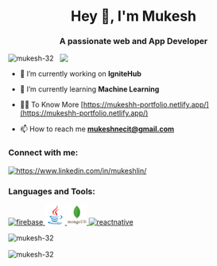 <h1 align="center">Hey 👋, I'm Mukesh</h1>
<h3 align="center">A passionate web and App Developer</h3>
<img src="https://blog.hubspot.com/hs-fs/hubfs/7a8f8d634013568124e130728834d47a.gif?width=1500&name=7a8f8d634013568124e130728834d47a.gif" align="right" width=400>
<p align="left"> <img src="https://komarev.com/ghpvc/?username=mukesh-32&label=Profile%20views&color=0e75b6&style=flat" alt="mukesh-32" /> </p>

- 🔭 I’m currently working on **IgniteHub**

- 🌱 I’m currently learning **Machine Learning**

- 👨‍💻 To Know More [https://mukeshh-portfolio.netlify.app/](https://mukeshh-portfolio.netlify.app/)

- 📫 How to reach me **mukeshnecit@gmail.com**

<h3 align="left">Connect with me:</h3>
<p align="left">
<a href="https://www.linkedin.com/in/mukeshlin/" target="blank"><img align="center" src="https://raw.githubusercontent.com/rahuldkjain/github-profile-readme-generator/master/src/images/icons/Social/linked-in-alt.svg" alt="https://www.linkedin.com/in/mukeshlin/" height="30" width="40" /></a>
</p>

<h3 align="left">Languages and Tools:</h3>
<p align="left"> <a href="https://firebase.google.com/" target="_blank" rel="noreferrer"> <img src="https://www.vectorlogo.zone/logos/firebase/firebase-icon.svg" alt="firebase" width="40" height="40"/> </a> <a href="https://www.java.com" target="_blank" rel="noreferrer"> <img src="https://raw.githubusercontent.com/devicons/devicon/master/icons/java/java-original.svg" alt="java" width="40" height="40"/> </a> <a href="https://www.mongodb.com/" target="_blank" rel="noreferrer"> <img src="https://raw.githubusercontent.com/devicons/devicon/master/icons/mongodb/mongodb-original-wordmark.svg" alt="mongodb" width="40" height="40"/> </a> <a href="https://reactnative.dev/" target="_blank" rel="noreferrer"> <img src="https://reactnative.dev/img/header_logo.svg" alt="reactnative" width="40" height="40"/> </a> </p>

<p><img align="center" src="https://github-readme-stats.vercel.app/api/top-langs?username=mukesh-32&show_icons=true&locale=en&layout=compact" alt="mukesh-32" /></p>

<p><img align="center" src="https://github-readme-streak-stats.herokuapp.com/?user=mukesh-32&" alt="mukesh-32" /></p>
